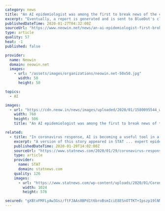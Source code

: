 ```yaml
---
category: news
title: "An AI epidemiologist was among the first to break news of the coronavirus outbreak in China"
excerpt: "Eventually, a report is generated and is sent to BlueDot's clients. The founder and CEO of BlueDot, Kamran Khan, explained his motivations for using an AI-based system at BlueDot for the purpose: “We know that governments may not be relied upon to provide information in a timely fashion. We can pick up news of possible outbreaks, little ..."
publishedDateTime: 2020-01-27T04:32:00Z
sourceUrl: "https://www.neowin.net/news/an-ai-epidemiologist-first-broke-news-of-the-impending-coronavirus-outbreak-in-china"
type: article
quality: 57
heat: -1
published: false

provider:
  name: Neowin
  domain: neowin.net
  images:
    - url: "/assets/images/organizations/neowin.net-50x50.jpg"
      width: 50
      height: 50

topics:
  - AI

images:
  - url: "https://cdn.neow.in/news/images/uploaded/2020/01/1580095544_wuhan-coronavirus-china-safety-1196130121_story.jpg"
    width: 760
    height: 506
    title: "An AI epidemiologist was among the first to break news of the coronavirus outbreak in China"

related:
  - title: "In coronavirus response, AI is becoming a useful tool in a global outbreak, data experts say"
    excerpt: "A version of this story appeared in STAT ... expert epidemiologists. But for the first time in a global outbreak, it is becoming a useful tool in efforts to monitor and respond to the crisis, according to health data specialists. In prior outbreaks, AI ..."
    publishedDateTime: 2020-01-29T14:02:00Z
    sourceUrl: "https://www.statnews.com/2020/01/29/coronavirus-response-artificial-intelligence-becoming-useful/"
    type: article
    provider:
      name: STAT
      domain: statnews.com
    quality: 126
    images:
      - url: "https://www.statnews.com/wp-content/uploads/2020/01/Coronavirus-map-China-screencap-1024x576.jpg"
        width: 1024
        height: 576

secured: "gXBtxFMFLyAw3Gsz/ftFJAAs0BPd1t6broBsmIciE8ESnOTTKT+Ipszp19lNNlwmzkvcY3Y1o4D6/p+oNeQED8Zp1u28uL9Cg27s62IBbdl1MvDs4/ngOq9oYLd+LmEhX7pcmOgEmTNdWgV//m8vYQzjmi1fFcGP1hWxt37Sicz5ALHO/xkC3ZvqBkxPZlvFpThIlCREhHnyJIxHVfjF/XejdVm7FhznSEWJQjQqzpPUXK1NrKigkOGZ77jg+na9TlYZ+Q/+ZjLQZwRC9PRGYLLXyJ95P/boDJ5H1yYNcK+K2t0RI3N5F97oObGxt7FI;D8Uo8A7GtUskFIkjgMX33g=="
---
```


